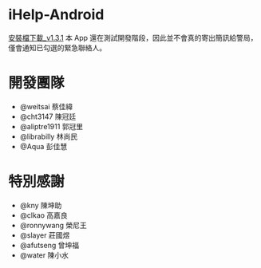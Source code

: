 iHelp-Android
=============

[安裝檔下載_v1.3.1](https://docs.google.com/file/d/0B9uRw66X-sBGT0sybDk3cC1JUFU/edit?usp=sharing)
本 App 還在測試開發階段，因此並不會真的寄出簡訊給警局，僅會通知已勾選的緊急聯絡人。


開發團隊
========
- @weitsai      蔡佳緯
- @cht3147      陳冠廷
- @aliptre1911  郭冠里
- @librabilly   林尚民
- @Aqua         彭佳慧


特別感謝
========
- @kny          陳坤助
- @clkao        高嘉良
- @ronnywang    榮尼王
- @slayer       莊國煜
- @afutseng     曾坤福
- @water        陳小水
